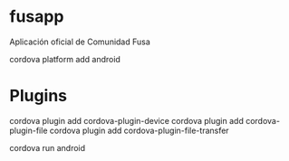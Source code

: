 # fusapp
Aplicación oficial de Comunidad Fusa

cordova platform add android

# Plugins
cordova plugin add cordova-plugin-device
cordova plugin add cordova-plugin-file
cordova plugin add cordova-plugin-file-transfer


cordova run android

